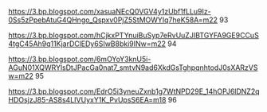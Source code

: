 https://3.bp.blogspot.com/xasuaNEcQ0VGV4y1zUbf1fLLu9Iz-0Ss5zPpebAtuG4QHngo_Qspxv0PjZ5StMOWYIq7heK58A=m22 93

https://3.bp.blogspot.com/hCjkxPTYnuiBuSyp7eRvUuZJIBTGYFA9GE9CCuS4tgC45Ah9q11KjarDClEDy6SIwB8bki9INw=m22 94

https://3.bp.blogspot.com/6mOYoY3knU5i-AGuN01XQWRYlsDtJPacGa0nat7_smtvN9ad6XkdGsTghpqnhtodJ0sXARzVSw=m22 95

https://3.bp.blogspot.com/EdrO5i3yneuZxnb1g7WtNPD29E_14hOPJ6lDNZ2qHDOsjzJ85-AS8s4LIVUyxY1K_PvUpsS6EA=m18 96
